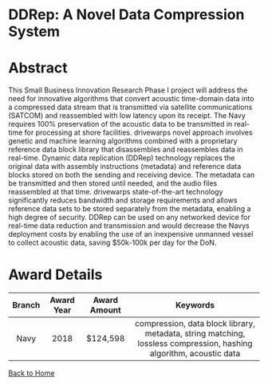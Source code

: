 
DDRep: A Novel Data Compression System
======================================

# Abstract


This Small Business Innovation Research Phase I project will address the need for innovative algorithms that convert acoustic time-domain data into a compressed data stream that is transmitted via satellite communications (SATCOM) and reassembled with low latency upon its receipt. The Navy requires 100% preservation of the acoustic data to be transmitted in real-time for processing at shore facilities. drivewarps novel approach involves genetic and machine learning algorithms combined with a proprietary reference data block library that disassembles and reassembles data in real-time. Dynamic data replication (DDRep) technology replaces the original data with assembly instructions (metadata) and reference data blocks stored on both the sending and receiving device. The metadata can be transmitted and then stored until needed, and the audio files reassembled at that time. drivewarps state-of-the-art technology significantly reduces bandwidth and storage requirements and allows reference data sets to be stored separately from the metadata, enabling a high degree of security. DDRep can be used on any networked device for real-time data reduction and transmission and would decrease the Navys deployment costs by enabling the use of an inexpensive unmanned vessel to collect acoustic data, saving $50k-100k per day for the DoN.  

# Award Details

|Branch|Award Year|Award Amount|Keywords|
| :---: | :---: | :---: | :---: |
|Navy|2018|$124,598|compression, data block library, metadata, string matching, lossless compression, hashing algorithm, acoustic data|
  
  


[Back to Home](https://github.com/chrischow/dod_sbir_awards/JH/#1976)